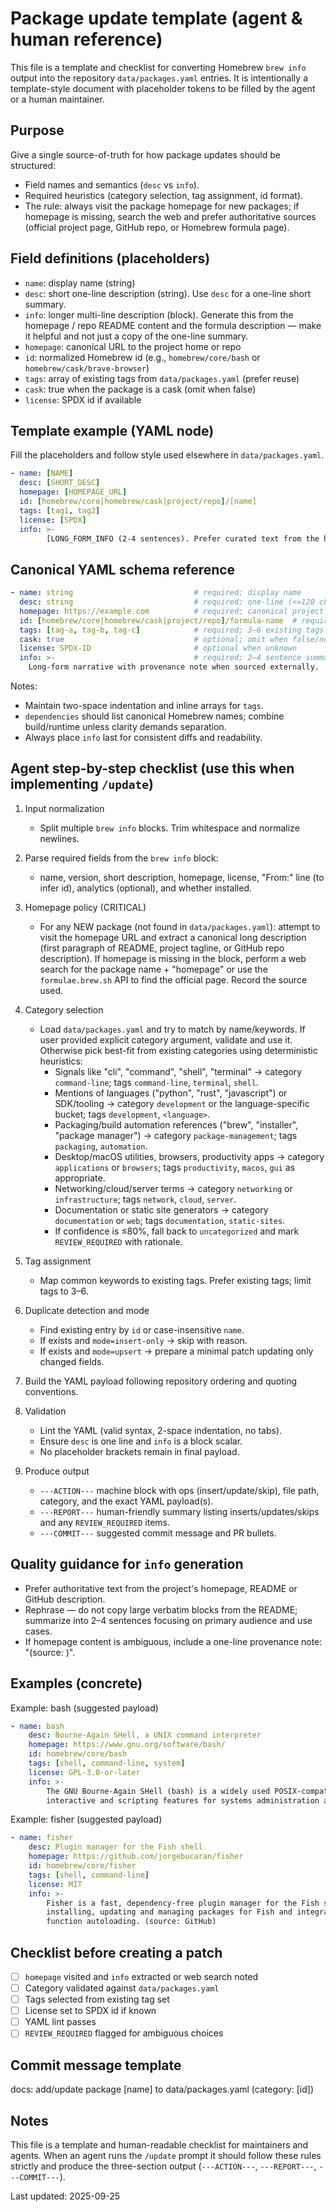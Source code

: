 # Package update template (agent & human reference)

This file is a template and checklist for converting Homebrew `brew info` output into the
repository `data/packages.yaml` entries. It is intentionally a template-style document with
placeholder tokens to be filled by the agent or a human maintainer.

Purpose
-------

Give a single source-of-truth for how package updates should be structured:

- Field names and semantics (`desc` vs `info`).
- Required heuristics (category selection, tag assignment, id format).
- The rule: always visit the package homepage for new packages; if homepage is missing,
	search the web and prefer authoritative sources (official project page, GitHub repo,
	or Homebrew formula page).

Field definitions (placeholders)
-------------------------------

- `name`: display name (string)
- `desc`: short one-line description (string). Use `desc` for a one-line short summary.
- `info`: longer multi-line description (block). Generate this from the homepage / repo
	README content and the formula description — make it helpful and not just a copy of
	the one-line summary.
- `homepage`: canonical URL to the project home or repo
- `id`: normalized Homebrew id (e.g., `homebrew/core/bash` or `homebrew/cask/brave-browser`)
- `tags`: array of existing tags from `data/packages.yaml` (prefer reuse)
- `cask`: true when the package is a cask (omit when false)
- `license`: SPDX id if available

Template example (YAML node)
---------------------------

Fill the placeholders and follow style used elsewhere in `data/packages.yaml`.

```yaml
- name: [NAME]
  desc: [SHORT_DESC]
  homepage: [HOMEPAGE_URL]
  id: [homebrew/core|homebrew/cask|project/repo]/[name]
  tags: [tag1, tag2]
  license: [SPDX]
  info: >-
		[LONG_FORM_INFO (2-4 sentences). Prefer curated text from the homepage README.]

```

Canonical YAML schema reference
-------------------------------

```yaml
- name: string                           # required; display name
  desc: string                           # required; one-line (<=120 chars)
  homepage: https://example.com          # required; canonical project URL
  id: [homebrew/core|homebrew/cask|project/repo]/formula-name  # required; normalized Homebrew id
  tags: [tag-a, tag-b, tag-c]            # required; 3–6 existing tags
  cask: true                             # optional; omit when false/not a cask (deprecated)
  license: SPDX-ID                       # optional when unknown
  info: >-                               # required; 2–4 sentence summary
    Long-form narrative with provenance note when sourced externally.
```

Notes:
- Maintain two-space indentation and inline arrays for `tags`.
- `dependencies` should list canonical Homebrew names; combine build/runtime unless clarity demands separation.
- Always place `info` last for consistent diffs and readability.

Agent step-by-step checklist (use this when implementing `/update`)
-----------------------------------------------------------------

1. Input normalization
	 - Split multiple `brew info` blocks. Trim whitespace and normalize newlines.

2. Parse required fields from the `brew info` block:
	- name, version, short description, homepage, license, "From:" line
		 (to infer id), analytics (optional), and whether installed.

3. Homepage policy (CRITICAL)
	 - For any NEW package (not found in `data/packages.yaml`): attempt to visit the
		 homepage URL and extract a canonical long description (first paragraph of README,
		 project tagline, or GitHub repo description). If homepage is missing in the block,
		 perform a web search for the package name + "homepage" or use the `formulae.brew.sh`
		 API to find the official page. Record the source used.

4. Category selection
	 - Load `data/packages.yaml` and try to match by name/keywords. If user provided
		 explicit category argument, validate and use it. Otherwise pick best-fit from
		 existing categories using deterministic heuristics:
		 - Signals like "cli", "command", "shell", "terminal" → category `command-line`; tags `command-line`, `terminal`, `shell`.
		 - Mentions of languages ("python", "rust", "javascript") or SDK/tooling → category `development` or the language-specific bucket; tags `development`, `<language>`.
		 - Packaging/build automation references ("brew", "installer", "package manager") → category `package-management`; tags `packaging`, `automation`.
		 - Desktop/macOS utilities, browsers, productivity apps → category `applications` or `browsers`; tags `productivity`, `macos`, `gui` as appropriate.
		 - Networking/cloud/server terms → category `networking` or `infrastructure`; tags `network`, `cloud`, `server`.
		 - Documentation or static site generators → category `documentation` or `web`; tags `documentation`, `static-sites`.
		 - If confidence is ≤80%, fall back to `uncategorized` and mark `REVIEW_REQUIRED` with rationale.

5. Tag assignment
	 - Map common keywords to existing tags. Prefer existing tags; limit tags to 3–6.

6. Duplicate detection and mode
	 - Find existing entry by `id` or case-insensitive `name`.
	 - If exists and `mode=insert-only` → skip with reason.
	 - If exists and `mode=upsert` → prepare a minimal patch updating only changed fields.

7. Build the YAML payload following repository ordering and quoting conventions.

8. Validation
	 - Lint the YAML (valid syntax, 2-space indentation, no tabs).
	 - Ensure `desc` is one line and `info` is a block scalar.
	 - No placeholder brackets remain in final payload.

9. Produce output
	 - `---ACTION---` machine block with ops (insert/update/skip), file path, category, and
		 the exact YAML payload(s).
	 - `---REPORT---` human-friendly summary listing inserts/updates/skips and any
		 `REVIEW_REQUIRED` items.
	 - `---COMMIT---` suggested commit message and PR bullets.

Quality guidance for `info` generation
-------------------------------------

- Prefer authoritative text from the project's homepage, README or GitHub description.
- Rephrase — do not copy large verbatim blocks from the README; summarize into 2–4
	sentences focusing on primary audience and use cases.
- If homepage content is ambiguous, include a one-line provenance note: "(source: <url>)".

Examples (concrete)
-------------------

Example: bash (suggested payload)

```yaml
- name: bash
	desc: Bourne-Again SHell, a UNIX command interpreter
	homepage: https://www.gnu.org/software/bash/
	id: homebrew/core/bash
	tags: [shell, command-line, system]
	license: GPL-3.0-or-later
	info: >-
		The GNU Bourne-Again SHell (bash) is a widely used POSIX-compatible shell providing
		interactive and scripting features for systems administration and automation. (source: GNU project)
```

Example: fisher (suggested payload)

```yaml
- name: fisher
	desc: Plugin manager for the Fish shell
	homepage: https://github.com/jorgebucaran/fisher
	id: homebrew/core/fisher
	tags: [shell, command-line]
	license: MIT
	info: >-
		Fisher is a fast, dependency-free plugin manager for the Fish shell. It simplifies
		installing, updating and managing packages for Fish and integrates with the shell's
		function autoloading. (source: GitHub)
```

Checklist before creating a patch
--------------------------------

- [ ] `homepage` visited and `info` extracted or web search noted
- [ ] Category validated against `data/packages.yaml`
- [ ] Tags selected from existing tag set
- [ ] License set to SPDX id if known
- [ ] YAML lint passes
- [ ] `REVIEW_REQUIRED` flagged for ambiguous choices

Commit message template
-----------------------

docs: add/update package [name] to data/packages.yaml (category: [id])

Notes
-----

This file is a template and human-readable checklist for maintainers and agents. When an
agent runs the `/update` prompt it should follow these rules strictly and produce the
three-section output (`---ACTION---`, `---REPORT---`, `---COMMIT---`).

Last updated: 2025-09-25

